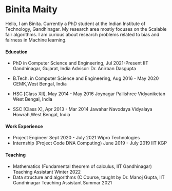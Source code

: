 # Binita Maity


Hello, I am Binita. Currently a PhD student at the Indian Institute of Technology, Gandhinagar. My research area mostly focuses on the Scalable fair algorithms. I am curious about research problems related to bias and fairness in Machine learning.
 

 
#### Education
 - PhD in Computer Science and Engineering, Jul 2021-Present
IIT Gandhinagar, Gujarat, India
Advisor: Dr. Anirban Dasgupta

- B.Tech. in Computer Science and Engineering, Aug 2016 - May 2020
CEMK,West Bengal, India

- HSC [Class XII], May 2014 - May 2016
Joynagar Pallishree Vidyaniketan West Bengal, India

- SSC [Class X], Apr 2013 - Mar 2014
Jawahar Navodaya Vidyalaya Howrah,West Bengal, India

#### Work Experience 
- Project Engineer Sept 2020 - July 2021
Wipro Technologies
- Internship (Project Code DNA Computing) June 2019 - July 2019
IIT KGP
#### Teaching

- Mathematics (Fundamental theorem of calculus, IIT Gandhinagar)
Teaching Assistant Winter 2022
- Data structure and algorithms (C Course, taught by Dr. Manoj Gupta, IIT Gandhinagar
Teaching Assistant Summar 2021


